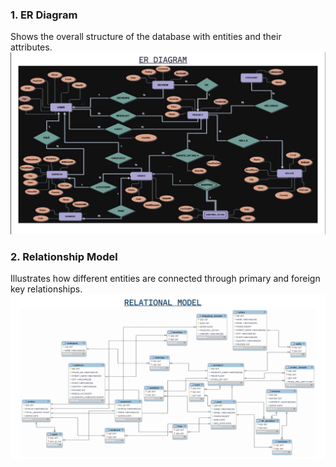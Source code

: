 ### 1. ER Diagram  
Shows the overall structure of the database with entities and their attributes.  
![ER Diagram](ScreenShot/ER_diagram.png)

### 2. Relationship Model  
Illustrates how different entities are connected through primary and foreign key relationships.  
![Relationship Model](ScreenShot/Relationship_model.png)
